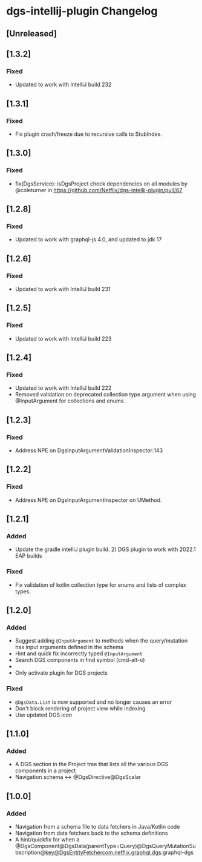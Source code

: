 <!-- Keep a Changelog guide -> https://keepachangelog.com -->

# dgs-intellij-plugin Changelog

## [Unreleased]

## [1.3.2]
### Fixed
* Updated to work with IntelliJ build 232

## [1.3.1]
### Fixed
* Fix plugin crash/freeze due to recursive calls to StubIndex.


## [1.3.0]
### Fixed
* fix(DgsService): isDgsProject check dependencies on all modules by @coleturner in https://github.com/Netflix/dgs-intellij-plugin/pull/67

## [1.2.8]
### Fixed
* Updated to work with graphql-js 4.0, and updated to jdk 17

## [1.2.6]
### Fixed
* Updated to work with IntelliJ build 231


## [1.2.5]
### Fixed
* Updated to work with IntelliJ build 223

## [1.2.4]
### Fixed
* Updated to work with IntelliJ build 222
* Removed validation on deprecated collection type argument when using @InputArgument for collections and enums.

## [1.2.3]
### Fixed
* Address NPE on DgsInputArgumentValidationInspector:143

## [1.2.2]
### Fixed
* Address NPE on DgsInputArgumentInspector on UMethod.

## [1.2.1]
### Added
* Update the gradle intelliJ plugin build. 2) DGS plugin to work with 2022.1 EAP builds

### Fixed
* Fix validation of kotlin collection type for enums and lists of complex types.


## [1.2.0]
### Added
* Suggest adding `@InputArgument` to methods when the query/mutation has input arguments defined in the schema
* Hint and quick fix incorrectly typed `@InputArgument`
* Search DGS components in find symbol (cmd-alt-o)
*
* Only activate plugin for DGS projects

### Fixed
* `@DgsData.List` is now supported and no longer causes an error
* Don't block rendering of project view while indexing
* Use updated DGS icon

## [1.1.0]
### Added
* A DGS section in the Project tree that lists all the various DGS components in a project
* Navigation schema <-> @DgsDirective@DgsScalar

## [1.0.0]
### Added
* Navigation from a schema file to data fetchers in Java/Kotlin code
* Navigation from data fetchers back to the schema definitions
* A hint/quickfix for when a @DgsComponent@DgsData(parentType=Query)@DgsQueryMutationSubscription@key@DgsEntityFetchercom.netflix.graphql.dgs:graphql-dgs

